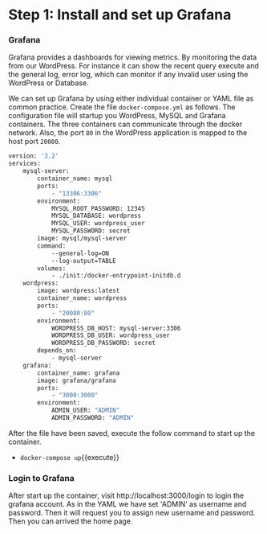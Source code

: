 # Step 1: Install and set up Grafana

### Grafana
Grafana provides a dashboards for viewing metrics. By monitoring the data from our WordPress. For instance it can show the recent query execute and the general log, error log, which can monitor if any invalid user using the WordPress or Database.

We can set up Grafana by using either individual container or YAML file as common practice. Create the file `docker-compose.yml` as follows. The configuration file will startup you WordPress, MySQL and Grafana containers. The three containers can communicate through the docker network. Also, the port `80` in the WordPress application is mapped to the host port `20080`. 

```sh
version: '3.2'
services:
    mysql-server:
        container_name: mysql
        ports:
            - "13306:3306"
        environment:
            MYSQL_ROOT_PASSWORD: 12345
            MYSQL_DATABASE: wordpress
            MYSQL_USER: wordpress_user
            MYSQL_PASSWORD: secret
        image: mysql/mysql-server
        command: 
            --general-log=ON
            --log-output=TABLE
        volumes:
            - ./init:/docker-entrypoint-initdb.d
    wordpress:
        image: wordpress:latest
        container_name: wordpress
        ports:
            - "20080:80"
        environment:
            WORDPRESS_DB_HOST: mysql-server:3306
            WORDPRESS_DB_USER: wordpress_user
            WORDPRESS_DB_PASSWORD: secret
        depends_on:
            - mysql-server 
    grafana:
        container_name: grafana
        image: grafana/grafana
        ports:
            - "3000:3000"
        environment:
            ADMIN_USER: "ADMIN"
            ADMIN_PASSWORD: "ADMIN"
```

After the file have been saved, execute the follow command to start up the container.

- `docker-compose up`{{execute}}

### Login to Grafana
After start up the container, visit http://localhost:3000/login to login the grafana account.
As in the YAML we have set 'ADMIN' as username and password. Then it will request you to assign new username and password. Then you can arrived the home page.




